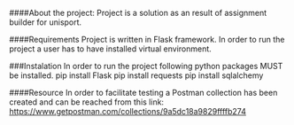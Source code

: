 ####About the project:
Project is a solution as an result of assignment builder for unisport.

####Requirements
Project is written in Flask framework. In order to run the project a user has to have installed virtual environment.

###Instalation
In order to run the project following python packages MUST be installed.
    pip install Flask
    pip install requests
    pip install sqlalchemy

####Resource
In order to facilitate testing a Postman collection has been created and can be reached from this link: https://www.getpostman.com/collections/9a5dc18a9829ffffb274
